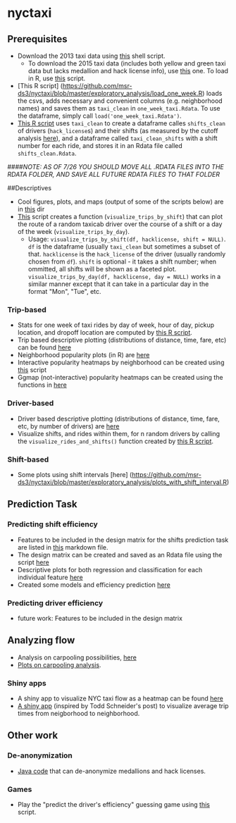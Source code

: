 # nyctaxi
## Prerequisites
* Download the 2013 taxi data using [this](https://github.com/msr-ds3/nyctaxi/blob/master/exploratory_analysis/download_original_taxidata_2013.sh) shell script.
    * To download the 2015 taxi data (includes both yellow and green taxi data but lacks medallion and hack license info), use [this](https://github.com/msr-ds3/nyctaxi/blob/master/download_taxidata.sh) one. To load in R, use [this](https://github.com/msr-ds3/nyctaxi/blob/master/load_taxi_data.R) script.
* [This R script] (https://github.com/msr-ds3/nyctaxi/blob/master/exploratory_analysis/load_one_week.R) loads the csvs, adds necessary and convenient columns (e.g. neighborhood names) and saves them as `taxi_clean` in `one_week_taxi.Rdata`. To use the dataframe, simply call `load('one_week_taxi.Rdata')`. 
* [This R script](https://github.com/msr-ds3/nyctaxi/blob/master/exploratory_analysis/shifts_intervals.R) uses `taxi_clean` to create a dataframe calles `shifts_clean` of drivers (`hack_license`s) and their shifts (as measured by the cutoff analysis [here](https://github.com/msr-ds3/nyctaxi/blob/master/exploratory_analysis/downtime_cutoff_analysis.R)), and  a dataframe called `taxi_clean_shifts` with a shift number for each ride, and stores it in an Rdata file called `shifts_clean.Rdata`. 

####*NOTE: AS OF 7/26 YOU SHOULD MOVE ALL .RDATA FILES INTO THE RDATA FOLDER, AND SAVE ALL FUTURE RDATA FILES TO THAT FOLDER*

##Descriptives
* Cool figures, plots, and maps (output of some of the scripts below) are in [this](https://github.com/msr-ds3/nyctaxi/tree/master/figures) dir
* [This](https://github.com/msr-ds3/nyctaxi/blob/master/exploratory_analysis/map_visualization_functions.R) script creates a function (``visualize_trips_by_shift``) that can plot the route of a random taxicab driver over the course of a shift or a day of the week (``visualize_trips_by_day``).
    * Usage: ``visualize_trips_by_shift(df, hacklicense, shift = NULL)``. `df` is the dataframe (usually `taxi_clean` but sometimes a subset of that. `hacklicense` is the `hack_license` of the driver (usually randomly chosen from `df`). `shift` is optional - it takes a shift number; when ommitted, all shifts will be shown as a faceted plot. ``visualize_trips_by_day(df, hacklicense, day = NULL)`` works in a similar manner except that it can take in a particular day in the format "Mon", "Tue", etc. 

### Trip-based
* Stats for one week of taxi rides by day of week, hour of day, pickup location, and dropoff location are computed by [this R script](https://github.com/msr-ds3/nyctaxi/blob/master/exploratory_analysis/one_week_analysis.R).
* Trip based descriptive plotting (distributions of distance, time, fare, etc) can be found [here](https://github.com/msr-ds3/nyctaxi/blob/master/exploratory_analysis/trips_based_Descriptives.R)
* Neighborhood popularity plots (in R) are [here](https://github.com/msr-ds3/nyctaxi/blob/master/exploratory_analysis/one_week_neighborhood_popularity.R)
* Interactive popularity heatmaps by neighborhood can be created using [this](https://github.com/msr-ds3/nyctaxi/blob/master/exploratory_analysis/popularity_heatmaps.R) script 
* Ggmap (not-interactive) popularity heatmaps can be created using the functions in [here](https://github.com/msr-ds3/nyctaxi/blob/master/exploratory_analysis/ggheatmaps.R)

### Driver-based
* Driver based descriptive plotting (distributions of distance, time, fare, etc, by number of drivers) are [here](https://github.com/msr-ds3/nyctaxi/blob/master/exploratory_analysis/driver_Descriptives.R)
* Visualize shifts, and rides within them, for n random drivers by calling the `visualize_rides_and_shifts()` function created by [this R script](https://github.com/msr-ds3/nyctaxi/blob/master/exploratory_analysis/rides_and_shifts_visualization.R).

### Shift-based
* Some plots using shift intervals [here] (https://github.com/msr-ds3/nyctaxi/blob/master/exploratory_analysis/plots_with_shift_interval.R)

## Prediction Task
### Predicting shift efficiency
 * Features to be included in the design matrix for the shifts prediction task are listed in [this](https://github.com/msr-ds3/nyctaxi/blob/master/prediction_task/features.md) markdown file.
 * The design matrix can be created and saved as an Rdata file using the script [here](https://github.com/msr-ds3/nyctaxi/blob/master/prediction_task/shifts_design_matrix.R)
 * Descriptive plots for both regression and classification for each individual feature [here](https://github.com/msr-ds3/nyctaxi/blob/master/prediction_task/shift_feature_plots.R)
 * Created some models and efficiency prediction [here](https://github.com/msr-ds3/nyctaxi/blob/master/prediction_task/predictions.R)
 
### Predicting driver efficiency
 * future work: Features to be included in the design matrix
 
## Analyzing flow
 * Analysis on carpooling possibilities, [here](https://github.com/msr-ds3/nyctaxi/blob/master/flow/carpool_analysis.R)
 * [Plots on carpooling analysis](https://github.com/msr-ds3/nyctaxi/blob/master/flow/carpool_plots.R).
 
### Shiny apps
 * A shiny app to visualize NYC taxi flow as a heatmap can be found [here](https://github.com/msr-ds3/nyctaxi/tree/master/heatmap_app)
 * [A shiny app](https://github.com/msr-ds3/nyctaxi/tree/master/avg_trip_time_app) (inspired by Todd Schneider's post) to visualize average trip times from neigborhood to neighborhood.


## Other work
### De-anonymization
* [Java code](https://github.com/msr-ds3/nyctaxi/tree/master/deanonymization) that can de-anonymize medallions and hack licenses.

### Games
* Play the "predict the driver's efficiency" guessing game using [this](https://github.com/msr-ds3/nyctaxi/blob/master/exploratory_analysis/efficiency_guessing_game.R) script.
 

